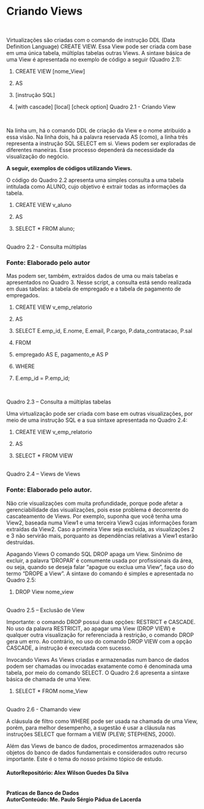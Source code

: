 <h1>Criando Views</h1><br>


Virtualizações são criadas com o comando de instrução DDL (Data Definition Language) CREATE VIEW. Essa View pode ser criada com base em uma única tabela, múltiplas tabelas outras Views. A sintaxe básica de uma View é apresentada no exemplo de código a seguir (Quadro 2.1):

1. CREATE VIEW [nome_View]

2. AS

3. [instrução SQL]

4. [with cascade] [local] [check option]
Quadro 2.1 - Criando View
<br>


Na linha um, há o comando DDL de criação da View e o nome atribuído a essa visão. Na linha dois, há a palavra reservada AS (como), a linha três representa a instrução SQL SELECT em si. Views podem ser exploradas de diferentes maneiras. Esse processo dependerá da necessidade da visualização do negócio.

<strong>A seguir, exemplos de códigos utilizando Views.</strong>


O código do Quadro 2.2 apresenta uma simples consulta a uma tabela intitulada como ALUNO, cujo objetivo é extrair todas as informações da tabela.

1. CREATE VIEW v_aluno

2. AS

3. SELECT * FROM aluno;
<br>
Quadro 2.2 - Consulta múltiplas
<h3> Fonte: Elaborado pelo autor </h3>

Mas podem ser, também, extraídos dados de uma ou mais tabelas e apresentados no Quadro 3. Nesse script, a consulta está sendo realizada em duas tabelas: a tabela de empregado e a tabela de pagamento de empregados.

1. CREATE VIEW v_emp_relatorio

2. AS

3. SELECT E.emp_id, E.nome, E.email, P.cargo, P.data_contratacao, P.sal

4. FROM

5. empregado AS E, pagamento_e AS P

6. WHERE

7. E.emp_id = P.emp_id;
<br>


Quadro 2.3 – Consulta a múltiplas tabelas<br>

Uma virtualização pode ser criada com base em outras visualizações, por meio de uma instrução SQL e a sua sintaxe apresentada no Quadro 2.4:

1. CREATE VIEW v_emp_relatorio

2. AS

3. SELECT * FROM VIEW
<br>
Quadro 2.4 – Views de Views <br>
<h3>Fonte: Elaborado pelo autor.</h3>

Não crie visualizações com muita profundidade, porque pode afetar a gerenciabilidade das visualizações, pois esse problema é decorrente do cascateamento de Views. Por exemplo, suponha que você tenha uma View2, baseada numa View1 e uma terceira View3 cujas informações foram extraídas da View2. Caso a primeira View seja excluída, as visualizações 2 e 3 não servirão mais, porquanto as dependências relativas a View1 estarão destruídas.

Apagando Views
O comando SQL DROP apaga um View. Sinônimo de excluir, a palavra ‘DROPAR’ é comumente usada por profissionais da área, ou seja, quando se deseja falar “apague ou exclua uma View”, faça uso do termo “DROPE a View”. A sintaxe do comando é simples e apresentada no Quadro 2.5:

1. DROP View nome_view 
<br>
Quadro 2.5 – Exclusão de View<br>

Importante: o comando DROP possui duas opções: RESTRICT e CASCADE. No uso da palavra RESTRICIT, ao apagar uma View (DROP VIEW) e qualquer outra visualização for referenciada à restrição, o comando DROP gera um erro. Ao contrário, no uso do comando DROP VIEW com a opção CASCADE, a instrução é executada com sucesso.

Invocando Views
As Views criadas e armazenadas num banco de dados podem ser chamadas ou invocadas exatamente como é denominada uma tabela, por meio do comando SELECT. O Quadro 2.6 apresenta a sintaxe básica de chamada de uma View.

1. SELECT * FROM nome_View
<br>
Quadro 2.6 - Chamando view <br>


A cláusula de filtro como WHERE pode ser usada na chamada de uma View, porém, para melhor desempenho, a sugestão é usar a cláusula nas instruções SELECT que formam a VIEW (PLEW; STEPHENS, 2000).

Além das Views de banco de dados, procedimentos armazenados são objetos do banco de dados fundamentais e considerados outro recurso importante. Este é o tema do nosso próximo tópico de estudo.

<strong> <h4> AutorRepositório: Alex Wilson Guedes Da Silva </h4><strong> <br>
<ref> Praticas de Banco de Dados </ref><br>
<ref> AutorConteúdo: Me. Paulo Sérgio Pádua de Lacerda </ref>
